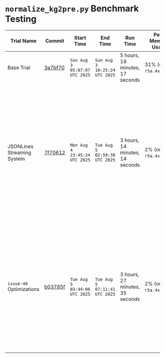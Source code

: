 # `normalize_kg2pre.py` Benchmark Testing
Trial Name | Commit | Start Time | End Time | Run Time | Peak Memory Usage | Size (bytes) | Notes
--|--|--|--|--|--|--|--
Base Trial | [3a7bf70](https://github.com/Translator-CATRAX/stitch/commit/3a7bf70f0dafbc7c955196e6cb30b2f8bfce604d) | `Sun Aug  3 05:07:07 UTC 2025` | `Sun Aug  3 10:25:24 UTC 2025` | 5 hours, 18 minutes, 17 seconds | 31% (on `r5a.4xlarge`) | 14958920 | The memory tracker was started about 1 hour and 9 minutes into the build.
JSONLines Streaming System | [7f70612](https://github.com/Translator-CATRAX/stitch/commit/7f7061204234bab174d19f68a129d32a479a7996) | `Mon Aug  4 23:45:24 UTC 2025` | `Tue Aug  5 02:59:38 UTC 2025` | 3 hours, 14 minutes, 14 seconds | 2% (on `r5a.4xlarge`) | 14959840 | This wasn't run on a fresh instance. (Base Trial had already been run; this test was also started but abandoned about 40 minutes into the build after I realized I forgot to measure memory usage. I am unclear whether this would have impacted the indices.) The script used was `normalize_kg2pre_jsonlines.py`. Additionally, I can't run a direct comparison on content because the Base Trial had unsorted keys while this trial had sorted keys in the JSONLines file. I am unclear why this file is 80 bytes smaller. It does not seem to be a systemic error or I would expect the difference to be significantly larger.
`issue-40` Optimizations | [b03785f](https://github.com/Translator-CATRAX/stitch/commit/b03785faf19f0fd0a86568a32826e69b8c222557) | `Tue Aug  5 03:44:06 UTC 2025` | `Tue Aug  5 07:11:41 UTC 2025` | 3 hours, 27 minutes, 35 seconds | 2% (on `r5a.4xlarge`) | 14831612 | I am very surprised by this result. Steve estimated that these optimizations produce a script that took under 30 minutes. However, this was run on the same hardware and the same Babel SQLite file as the previous two tests. The processing after the initial progress bar took, in particular, far longer than I expected (I would estimate roughly 1 hour). While these optimizations do improve on the base trial, they ultimately do not improve on the results of the JSONLines streaming system (which was developed independently of these optimizations - the two are not immediately compatible).